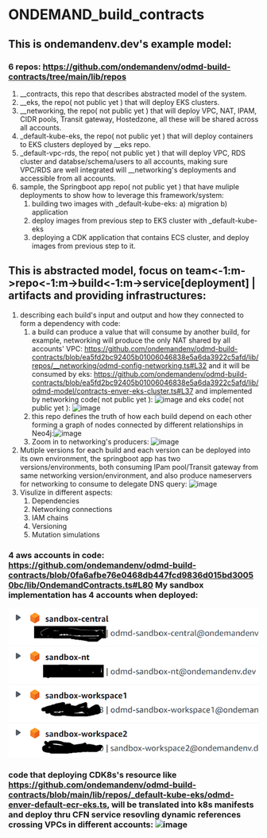 # ONDEMAND_build_contracts

## This is ondemandenv.dev's example model:


###  6 repos: https://github.com/ondemandenv/odmd-build-contracts/tree/main/lib/repos
  1) __contracts, this repo that describes abstracted model of the system.
  2) __eks, the repo( not public yet ) that will deploy EKS clusters.
  3) __networking, the repo( not public yet ) that will deploy VPC, NAT, IPAM, CIDR pools, Transit gateway, Hostedzone, all these will be shared across all accounts.
  4) _default-kube-eks, the repo( not public yet ) that will deploy containers to EKS clusters deployed by __eks repo.
  5) _default-vpc-rds, the repo( not public yet ) that will deploy VPC, RDS cluster and databse/schema/users to all accounts, making sure VPC/RDS are well integrated will __networking's deployments and accessible from all accounts.
  6) sample, the Springboot app repo( not public yet ) that have muliple deployments to show how to leverage this framework/system:
      1) building two images with _default-kube-eks:
           a) migration
           b) application
      2) deploy images from previous step to EKS cluster with _default-kube-eks
      3) deploying a CDK application that contains ECS cluster, and deploy images from previous step to it.
## This is abstracted model, focus on team<-1:m->repo<-1:m->build<-1:m->service[deployment] | artifacts and providing infrastructures:
  1) describing each build's input and output and how they connected to form a dependency with code:
      1) a build can produce a value that will consume by another build, for example, networking will produce the only NAT shared by all accounts' VPC: https://github.com/ondemandenv/odmd-build-contracts/blob/ea5fd2bc92405b01006046838e5a6da3922c5afd/lib/repos/__networking/odmd-config-networking.ts#L32 and it will be consumed by eks: https://github.com/ondemandenv/odmd-build-contracts/blob/ea5fd2bc92405b01006046838e5a6da3922c5afd/lib/odmd-model/contracts-enver-eks-cluster.ts#L37 and implemented by networking code( not public yet ):  ![image](https://github.com/ondemandenv/odmd-build-contracts/assets/31018304/c84c59fe-0f1e-4700-bb9c-b0b463ca1b16) and eks code( not public yet ): ![image](https://github.com/ondemandenv/odmd-build-contracts/assets/31018304/3cc4fcce-7030-43f0-a155-af83d9985d7d)
      2) this repo defines the truth of how each build depend on each other forming a graph of nodes connected by different relationships in Neo4j:![image](https://github.com/ondemandenv/odmd-build-contracts/assets/31018304/2d2289e6-d896-457e-94a2-531b4b35d23d)
      3) Zoom in to networking's producers: <img width="968" alt="image" src="https://github.com/ondemandenv/odmd-build-contracts/assets/31018304/d2206fda-1cbb-48aa-9ea4-7f55df5404d5">
  2) Mutiple versions for each build and each version can be deployed into its own environment, the springboot app has two versions/environments, both consuming IPam pool/Transit gateway from same networking version/environment, and also produce nameservers for networking to consume to delegate DNS query: <img width="961" alt="image" src="https://github.com/ondemandenv/odmd-build-contracts/assets/31018304/44f3ba46-6552-49ac-90db-5327074a56c0">
  3) Visulize in different aspects:
      1) Dependencies
      2) Networking connections
      3) IAM chains
      4) Versioning
      5) Mutation simulations






### 4 aws accounts in code: https://github.com/ondemandenv/odmd-build-contracts/blob/0fa6afbe76e0468db447fcd9836d015bd30050bc/lib/OndemandContracts.ts#L80 My sandbox implementation has 4 accounts when deployed:
![img.png](img.png)



### code that deploying CDK8s's resource like https://github.com/ondemandenv/odmd-build-contracts/blob/main/lib/repos/_default-kube-eks/odmd-enver-default-ecr-eks.ts, will be translated into k8s manifests and deploy thru CFN service resovling dynamic references crossing VPCs in different accounts:  ![image](https://github.com/ondemandenv/odmd-build-contracts/assets/31018304/6f5182a1-1c1f-4102-ae2c-0f03ad76b3a2)
